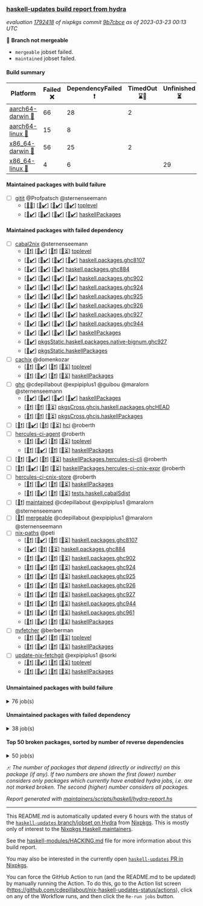 ### [haskell-updates build report from hydra](https://hydra.nixos.org/jobset/nixpkgs/haskell-updates)
*evaluation [1792418](https://hydra.nixos.org/eval/1792418) of nixpkgs commit [9b7cbce](https://github.com/NixOS/nixpkgs/commits/9b7cbce8b25abb3de1c47fa5a655fbe559e86410) as of 2023-03-23 00:13 UTC*

:red_circle: **Branch not mergeable**
  * `mergeable` jobset failed.
  * `maintained` jobset failed.

#### Build summary

 | Platform | Failed :x: | DependencyFailed :heavy_exclamation_mark: | TimedOut :hourglass::no_entry_sign: | Unfinished :hourglass_flowing_sand: | Success :heavy_check_mark: | 
 | --- | --- | --- | --- | --- | --- | 
 | [aarch64-darwin :green_apple:](https://hydra.nixos.org/eval/1792418?filter=.aarch64-darwin) | 66 | 28 | 2 |  | 6345 | 
 | [aarch64-linux :iphone:](https://hydra.nixos.org/eval/1792418?filter=.aarch64-linux) | 15 | 8 |  |  | 6488 | 
 | [x86_64-darwin :apple:](https://hydra.nixos.org/eval/1792418?filter=.x86_64-darwin) | 56 | 25 | 2 |  | 6374 | 
 | [x86_64-linux :penguin:](https://hydra.nixos.org/eval/1792418?filter=.x86_64-linux) | 4 | 6 |  | 29 | 6516 | 
#### Maintained packages with build failure
- [ ] [gitit](https://hydra.nixos.org/eval/1792418?filter=gitit) @Profpatsch @sternenseemann
  - [[:green_apple::x:]](https://hydra.nixos.org/build/212824780) [[:iphone::heavy_check_mark:]](https://hydra.nixos.org/build/212837521) [[:apple::heavy_check_mark:]](https://hydra.nixos.org/build/212827322) [[:penguin::heavy_check_mark:]](https://hydra.nixos.org/build/212811791) [toplevel](https://hydra.nixos.org/eval/1792418?filter=gitit)
  - [[:green_apple::heavy_check_mark:]](https://hydra.nixos.org/build/212836199) [[:iphone::heavy_check_mark:]](https://hydra.nixos.org/build/212813012) [[:apple::heavy_check_mark:]](https://hydra.nixos.org/build/212833558) [[:penguin::heavy_check_mark:]](https://hydra.nixos.org/build/212816280) [haskellPackages](https://hydra.nixos.org/eval/1792418?filter=haskellPackages.gitit)
#### Maintained packages with failed dependency
- [ ] [cabal2nix](https://hydra.nixos.org/eval/1792418?filter=cabal2nix) @sternenseemann
  - [[:green_apple::heavy_exclamation_mark:]](https://hydra.nixos.org/build/213487874) [[:iphone::heavy_check_mark:]](https://hydra.nixos.org/build/213487884) [[:apple::heavy_exclamation_mark:]](https://hydra.nixos.org/build/213487731) [[:penguin::hourglass_flowing_sand:]](https://hydra.nixos.org/build/213487891) [toplevel](https://hydra.nixos.org/eval/1792418?filter=cabal2nix)
  - [[:green_apple::heavy_check_mark:]](https://hydra.nixos.org/build/212832870) [[:iphone::heavy_check_mark:]](https://hydra.nixos.org/build/212822873) [[:apple::heavy_check_mark:]](https://hydra.nixos.org/build/212814820) [[:penguin::heavy_check_mark:]](https://hydra.nixos.org/build/212811391) [haskell.packages.ghc8107](https://hydra.nixos.org/eval/1792418?filter=haskell.packages.ghc8107.cabal2nix)
  -  [[:iphone::heavy_check_mark:]](https://hydra.nixos.org/build/212831217) [[:apple::heavy_check_mark:]](https://hydra.nixos.org/build/212816134) [[:penguin::heavy_check_mark:]](https://hydra.nixos.org/build/212820927) [haskell.packages.ghc884](https://hydra.nixos.org/eval/1792418?filter=haskell.packages.ghc884.cabal2nix)
  - [[:green_apple::heavy_check_mark:]](https://hydra.nixos.org/build/212836191) [[:iphone::heavy_check_mark:]](https://hydra.nixos.org/build/212824000) [[:apple::heavy_check_mark:]](https://hydra.nixos.org/build/212819234) [[:penguin::heavy_check_mark:]](https://hydra.nixos.org/build/212835445) [haskell.packages.ghc902](https://hydra.nixos.org/eval/1792418?filter=haskell.packages.ghc902.cabal2nix)
  - [[:green_apple::heavy_check_mark:]](https://hydra.nixos.org/build/212816470) [[:iphone::heavy_check_mark:]](https://hydra.nixos.org/build/212822270) [[:apple::heavy_check_mark:]](https://hydra.nixos.org/build/212815377) [[:penguin::heavy_check_mark:]](https://hydra.nixos.org/build/212834209) [haskell.packages.ghc924](https://hydra.nixos.org/eval/1792418?filter=haskell.packages.ghc924.cabal2nix)
  - [[:green_apple::heavy_check_mark:]](https://hydra.nixos.org/build/212813820) [[:iphone::heavy_check_mark:]](https://hydra.nixos.org/build/212832975) [[:apple::heavy_check_mark:]](https://hydra.nixos.org/build/212813790) [[:penguin::heavy_check_mark:]](https://hydra.nixos.org/build/212836232) [haskell.packages.ghc925](https://hydra.nixos.org/eval/1792418?filter=haskell.packages.ghc925.cabal2nix)
  - [[:green_apple::heavy_check_mark:]](https://hydra.nixos.org/build/212830174) [[:iphone::heavy_check_mark:]](https://hydra.nixos.org/build/212823501) [[:apple::heavy_check_mark:]](https://hydra.nixos.org/build/212835289) [[:penguin::heavy_check_mark:]](https://hydra.nixos.org/build/212822194) [haskell.packages.ghc926](https://hydra.nixos.org/eval/1792418?filter=haskell.packages.ghc926.cabal2nix)
  - [[:green_apple::heavy_check_mark:]](https://hydra.nixos.org/build/212811451) [[:iphone::heavy_check_mark:]](https://hydra.nixos.org/build/212832691) [[:apple::heavy_check_mark:]](https://hydra.nixos.org/build/212828198) [[:penguin::heavy_check_mark:]](https://hydra.nixos.org/build/212820196) [haskell.packages.ghc927](https://hydra.nixos.org/eval/1792418?filter=haskell.packages.ghc927.cabal2nix)
  - [[:green_apple::heavy_check_mark:]](https://hydra.nixos.org/build/213428009) [[:iphone::heavy_check_mark:]](https://hydra.nixos.org/build/213428086) [[:apple::heavy_check_mark:]](https://hydra.nixos.org/build/213428020) [[:penguin::heavy_check_mark:]](https://hydra.nixos.org/build/213428074) [haskell.packages.ghc944](https://hydra.nixos.org/eval/1792418?filter=haskell.packages.ghc944.cabal2nix)
  - [[:green_apple::heavy_check_mark:]](https://hydra.nixos.org/build/212815168) [[:iphone::heavy_check_mark:]](https://hydra.nixos.org/build/212811758) [[:apple::heavy_check_mark:]](https://hydra.nixos.org/build/212823654) [[:penguin::heavy_check_mark:]](https://hydra.nixos.org/build/212831278) [haskellPackages](https://hydra.nixos.org/eval/1792418?filter=haskellPackages.cabal2nix)
  -    [[:penguin::heavy_check_mark:]](https://hydra.nixos.org/build/212832034) [pkgsStatic.haskell.packages.native-bignum.ghc927](https://hydra.nixos.org/eval/1792418?filter=pkgsStatic.haskell.packages.native-bignum.ghc927.cabal2nix)
  -    [[:penguin::heavy_check_mark:]](https://hydra.nixos.org/build/212821220) [pkgsStatic.haskellPackages](https://hydra.nixos.org/eval/1792418?filter=pkgsStatic.haskellPackages.cabal2nix)
- [ ] [cachix](https://hydra.nixos.org/eval/1792418?filter=cachix) @domenkozar
  - [[:green_apple::heavy_exclamation_mark:]](https://hydra.nixos.org/build/213487847) [[:iphone::heavy_check_mark:]](https://hydra.nixos.org/build/213487791) [[:apple::heavy_exclamation_mark:]](https://hydra.nixos.org/build/213487870) [[:penguin::hourglass_flowing_sand:]](https://hydra.nixos.org/build/213487806) [toplevel](https://hydra.nixos.org/eval/1792418?filter=cachix)
  - [[:green_apple::heavy_exclamation_mark:]](https://hydra.nixos.org/build/213487793) [[:iphone::heavy_check_mark:]](https://hydra.nixos.org/build/213487736) [[:apple::heavy_exclamation_mark:]](https://hydra.nixos.org/build/213487735) [[:penguin::hourglass_flowing_sand:]](https://hydra.nixos.org/build/213487766) [haskellPackages](https://hydra.nixos.org/eval/1792418?filter=haskellPackages.cachix)
- [ ] [ghc](https://hydra.nixos.org/eval/1792418?filter=ghc) @cdepillabout @expipiplus1 @guibou @maralorn @sternenseemann
  - [[:green_apple::heavy_check_mark:]](https://hydra.nixos.org/build/212834620) [[:iphone::heavy_check_mark:]](https://hydra.nixos.org/build/212830691) [[:apple::heavy_check_mark:]](https://hydra.nixos.org/build/212832547) [[:penguin::heavy_check_mark:]](https://hydra.nixos.org/build/212825326) [haskellPackages](https://hydra.nixos.org/eval/1792418?filter=haskellPackages.ghc)
  - [[:green_apple::heavy_exclamation_mark:]](https://hydra.nixos.org/build/213487768)  [[:apple::heavy_exclamation_mark:]](https://hydra.nixos.org/build/213487780) [[:penguin::hourglass_flowing_sand:]](https://hydra.nixos.org/build/213487770) [pkgsCross.ghcjs.haskell.packages.ghcHEAD](https://hydra.nixos.org/eval/1792418?filter=pkgsCross.ghcjs.haskell.packages.ghcHEAD.ghc)
  - [[:green_apple::heavy_exclamation_mark:]](https://hydra.nixos.org/build/213487750)  [[:apple::heavy_exclamation_mark:]](https://hydra.nixos.org/build/213487795) [[:penguin::hourglass_flowing_sand:]](https://hydra.nixos.org/build/213487815) [pkgsCross.ghcjs.haskellPackages](https://hydra.nixos.org/eval/1792418?filter=pkgsCross.ghcjs.haskellPackages.ghc)
- [ ] [[:green_apple::heavy_exclamation_mark:]](https://hydra.nixos.org/build/213487762) [[:iphone::heavy_check_mark:]](https://hydra.nixos.org/build/213487774) [[:apple::heavy_exclamation_mark:]](https://hydra.nixos.org/build/213487849) [[:penguin::hourglass_flowing_sand:]](https://hydra.nixos.org/build/213487846) [hci](https://hydra.nixos.org/eval/1792418?filter=hci) @roberth
- [ ] [hercules-ci-agent](https://hydra.nixos.org/eval/1792418?filter=hercules-ci-agent) @roberth
  - [[:green_apple::heavy_exclamation_mark:]](https://hydra.nixos.org/build/213487804) [[:iphone::heavy_check_mark:]](https://hydra.nixos.org/build/213487798) [[:apple::heavy_exclamation_mark:]](https://hydra.nixos.org/build/213487805) [[:penguin::hourglass_flowing_sand:]](https://hydra.nixos.org/build/213487882) [toplevel](https://hydra.nixos.org/eval/1792418?filter=hercules-ci-agent)
  - [[:green_apple::heavy_exclamation_mark:]](https://hydra.nixos.org/build/213487856) [[:iphone::heavy_check_mark:]](https://hydra.nixos.org/build/213487784) [[:apple::heavy_exclamation_mark:]](https://hydra.nixos.org/build/213487742) [[:penguin::hourglass_flowing_sand:]](https://hydra.nixos.org/build/213487771) [haskellPackages](https://hydra.nixos.org/eval/1792418?filter=haskellPackages.hercules-ci-agent)
- [ ] [[:green_apple::heavy_exclamation_mark:]](https://hydra.nixos.org/build/213487799) [[:iphone::heavy_check_mark:]](https://hydra.nixos.org/build/213487802) [[:apple::heavy_exclamation_mark:]](https://hydra.nixos.org/build/213487786) [[:penguin::hourglass_flowing_sand:]](https://hydra.nixos.org/build/213487747) [haskellPackages.hercules-ci-cli](https://hydra.nixos.org/eval/1792418?filter=haskellPackages.hercules-ci-cli) @roberth
- [ ] [[:green_apple::heavy_exclamation_mark:]](https://hydra.nixos.org/build/213487756) [[:iphone::heavy_check_mark:]](https://hydra.nixos.org/build/213487823) [[:apple::heavy_exclamation_mark:]](https://hydra.nixos.org/build/213487862) [[:penguin::hourglass_flowing_sand:]](https://hydra.nixos.org/build/213487803) [haskellPackages.hercules-ci-cnix-expr](https://hydra.nixos.org/eval/1792418?filter=haskellPackages.hercules-ci-cnix-expr) @roberth
- [ ] [hercules-ci-cnix-store](https://hydra.nixos.org/eval/1792418?filter=hercules-ci-cnix-store) @roberth
  - [[:green_apple::heavy_exclamation_mark:]](https://hydra.nixos.org/build/213487741) [[:iphone::heavy_check_mark:]](https://hydra.nixos.org/build/213487816) [[:apple::heavy_exclamation_mark:]](https://hydra.nixos.org/build/213487844) [[:penguin::hourglass_flowing_sand:]](https://hydra.nixos.org/build/213487764) [haskellPackages](https://hydra.nixos.org/eval/1792418?filter=haskellPackages.hercules-ci-cnix-store)
  - [[:green_apple::heavy_exclamation_mark:]](https://hydra.nixos.org/build/213487858) [[:iphone::heavy_check_mark:]](https://hydra.nixos.org/build/213487810) [[:apple::heavy_exclamation_mark:]](https://hydra.nixos.org/build/213487831) [[:penguin::hourglass_flowing_sand:]](https://hydra.nixos.org/build/213487783) [tests.haskell.cabalSdist](https://hydra.nixos.org/eval/1792418?filter=tests.haskell.cabalSdist.hercules-ci-cnix-store)
- [ ] [[:penguin::heavy_exclamation_mark:]](https://hydra.nixos.org/build/213487836) [maintained](https://hydra.nixos.org/eval/1792418?filter=maintained) @cdepillabout @expipiplus1 @maralorn @sternenseemann
- [ ] [[:penguin::heavy_exclamation_mark:]](https://hydra.nixos.org/build/213487820) [mergeable](https://hydra.nixos.org/eval/1792418?filter=mergeable) @cdepillabout @expipiplus1 @maralorn @sternenseemann
- [ ] [nix-paths](https://hydra.nixos.org/eval/1792418?filter=nix-paths) @peti
  - [[:green_apple::heavy_exclamation_mark:]](https://hydra.nixos.org/build/213487759) [[:iphone::heavy_check_mark:]](https://hydra.nixos.org/build/213487818) [[:apple::heavy_exclamation_mark:]](https://hydra.nixos.org/build/213487883) [[:penguin::hourglass_flowing_sand:]](https://hydra.nixos.org/build/213487845) [haskell.packages.ghc8107](https://hydra.nixos.org/eval/1792418?filter=haskell.packages.ghc8107.nix-paths)
  -  [[:iphone::heavy_check_mark:]](https://hydra.nixos.org/build/213487839) [[:apple::heavy_exclamation_mark:]](https://hydra.nixos.org/build/213487767) [[:penguin::hourglass_flowing_sand:]](https://hydra.nixos.org/build/213487877) [haskell.packages.ghc884](https://hydra.nixos.org/eval/1792418?filter=haskell.packages.ghc884.nix-paths)
  - [[:green_apple::heavy_exclamation_mark:]](https://hydra.nixos.org/build/213487740) [[:iphone::heavy_check_mark:]](https://hydra.nixos.org/build/213487745) [[:apple::heavy_exclamation_mark:]](https://hydra.nixos.org/build/213487863) [[:penguin::hourglass_flowing_sand:]](https://hydra.nixos.org/build/213487885) [haskell.packages.ghc902](https://hydra.nixos.org/eval/1792418?filter=haskell.packages.ghc902.nix-paths)
  - [[:green_apple::heavy_exclamation_mark:]](https://hydra.nixos.org/build/213487765) [[:iphone::heavy_check_mark:]](https://hydra.nixos.org/build/213487781) [[:apple::heavy_exclamation_mark:]](https://hydra.nixos.org/build/213487859) [[:penguin::hourglass_flowing_sand:]](https://hydra.nixos.org/build/213487853) [haskell.packages.ghc924](https://hydra.nixos.org/eval/1792418?filter=haskell.packages.ghc924.nix-paths)
  - [[:green_apple::heavy_exclamation_mark:]](https://hydra.nixos.org/build/213487826) [[:iphone::heavy_check_mark:]](https://hydra.nixos.org/build/213487790) [[:apple::heavy_exclamation_mark:]](https://hydra.nixos.org/build/213487855) [[:penguin::hourglass_flowing_sand:]](https://hydra.nixos.org/build/213487851) [haskell.packages.ghc925](https://hydra.nixos.org/eval/1792418?filter=haskell.packages.ghc925.nix-paths)
  - [[:green_apple::heavy_exclamation_mark:]](https://hydra.nixos.org/build/213487878) [[:iphone::heavy_check_mark:]](https://hydra.nixos.org/build/213487743) [[:apple::heavy_exclamation_mark:]](https://hydra.nixos.org/build/213487730) [[:penguin::hourglass_flowing_sand:]](https://hydra.nixos.org/build/213487857) [haskell.packages.ghc926](https://hydra.nixos.org/eval/1792418?filter=haskell.packages.ghc926.nix-paths)
  - [[:green_apple::heavy_exclamation_mark:]](https://hydra.nixos.org/build/213487814) [[:iphone::heavy_check_mark:]](https://hydra.nixos.org/build/213487887) [[:apple::heavy_exclamation_mark:]](https://hydra.nixos.org/build/213487892) [[:penguin::hourglass_flowing_sand:]](https://hydra.nixos.org/build/213487825) [haskell.packages.ghc927](https://hydra.nixos.org/eval/1792418?filter=haskell.packages.ghc927.nix-paths)
  - [[:green_apple::heavy_exclamation_mark:]](https://hydra.nixos.org/build/213487834) [[:iphone::heavy_check_mark:]](https://hydra.nixos.org/build/213487889) [[:apple::heavy_exclamation_mark:]](https://hydra.nixos.org/build/213487830) [[:penguin::hourglass_flowing_sand:]](https://hydra.nixos.org/build/213487772) [haskell.packages.ghc944](https://hydra.nixos.org/eval/1792418?filter=haskell.packages.ghc944.nix-paths)
  - [[:green_apple::heavy_exclamation_mark:]](https://hydra.nixos.org/build/213487852) [[:iphone::heavy_check_mark:]](https://hydra.nixos.org/build/213487782) [[:apple::heavy_exclamation_mark:]](https://hydra.nixos.org/build/213487752) [[:penguin::hourglass_flowing_sand:]](https://hydra.nixos.org/build/213487777) [haskell.packages.ghc961](https://hydra.nixos.org/eval/1792418?filter=haskell.packages.ghc961.nix-paths)
  - [[:green_apple::heavy_exclamation_mark:]](https://hydra.nixos.org/build/213487866) [[:iphone::heavy_check_mark:]](https://hydra.nixos.org/build/213487871) [[:apple::heavy_exclamation_mark:]](https://hydra.nixos.org/build/213487776) [[:penguin::hourglass_flowing_sand:]](https://hydra.nixos.org/build/213487868) [haskellPackages](https://hydra.nixos.org/eval/1792418?filter=haskellPackages.nix-paths)
- [ ] [nvfetcher](https://hydra.nixos.org/eval/1792418?filter=nvfetcher) @berberman
  - [[:green_apple::heavy_exclamation_mark:]](https://hydra.nixos.org/build/213487811) [[:iphone::heavy_check_mark:]](https://hydra.nixos.org/build/213487854) [[:apple::heavy_exclamation_mark:]](https://hydra.nixos.org/build/213487760) [[:penguin::hourglass_flowing_sand:]](https://hydra.nixos.org/build/213487734) [toplevel](https://hydra.nixos.org/eval/1792418?filter=nvfetcher)
  - [[:green_apple::heavy_exclamation_mark:]](https://hydra.nixos.org/build/213487785) [[:iphone::heavy_check_mark:]](https://hydra.nixos.org/build/213487819) [[:apple::heavy_exclamation_mark:]](https://hydra.nixos.org/build/213487876) [[:penguin::hourglass_flowing_sand:]](https://hydra.nixos.org/build/213487827) [haskellPackages](https://hydra.nixos.org/eval/1792418?filter=haskellPackages.nvfetcher)
- [ ] [update-nix-fetchgit](https://hydra.nixos.org/eval/1792418?filter=update-nix-fetchgit) @expipiplus1 @sorki
  - [[:green_apple::heavy_exclamation_mark:]](https://hydra.nixos.org/build/213487737) [[:iphone::heavy_check_mark:]](https://hydra.nixos.org/build/213487843) [[:apple::heavy_exclamation_mark:]](https://hydra.nixos.org/build/213487789) [[:penguin::hourglass_flowing_sand:]](https://hydra.nixos.org/build/213487832) [toplevel](https://hydra.nixos.org/eval/1792418?filter=update-nix-fetchgit)
  - [[:green_apple::heavy_exclamation_mark:]](https://hydra.nixos.org/build/213487828) [[:iphone::heavy_check_mark:]](https://hydra.nixos.org/build/213487890) [[:apple::heavy_exclamation_mark:]](https://hydra.nixos.org/build/213487732) [[:penguin::hourglass_flowing_sand:]](https://hydra.nixos.org/build/213487769) [haskellPackages](https://hydra.nixos.org/eval/1792418?filter=haskellPackages.update-nix-fetchgit)
#### Unmaintained packages with build failure
<details><summary>76 job(s) </summary>

- [ ] [[:green_apple::heavy_check_mark:]](https://hydra.nixos.org/build/212825832) [[:iphone::heavy_check_mark:]](https://hydra.nixos.org/build/212825347) [[:apple::x:]](https://hydra.nixos.org/build/212835167) [[:penguin::heavy_check_mark:]](https://hydra.nixos.org/build/212819244) [haskellPackages.quic](https://hydra.nixos.org/eval/1792418?filter=haskellPackages.quic)  :arrow_heading_up: 2 | 2
- [ ] [[:green_apple::x:]](https://hydra.nixos.org/build/212836264) [[:iphone::heavy_check_mark:]](https://hydra.nixos.org/build/212815533) [[:apple::heavy_check_mark:]](https://hydra.nixos.org/build/212836624) [[:penguin::heavy_check_mark:]](https://hydra.nixos.org/build/212821702) [haskellPackages.junit-xml](https://hydra.nixos.org/eval/1792418?filter=haskellPackages.junit-xml)  :arrow_heading_up: 1 | 9
- [ ] [[:green_apple::x:]](https://hydra.nixos.org/build/212835960) [[:iphone::x:]](https://hydra.nixos.org/build/212819424) [[:apple::heavy_check_mark:]](https://hydra.nixos.org/build/212820265) [[:penguin::heavy_check_mark:]](https://hydra.nixos.org/build/212824119) [haskellPackages.hw-simd](https://hydra.nixos.org/eval/1792418?filter=haskellPackages.hw-simd)  :arrow_heading_up: 1 | 8
- [ ] [[:green_apple::x:]](https://hydra.nixos.org/build/213469682) [[:iphone::heavy_check_mark:]](https://hydra.nixos.org/build/213469688) [[:apple::x:]](https://hydra.nixos.org/build/213469668) [[:penguin::heavy_check_mark:]](https://hydra.nixos.org/build/213469676) [haskellPackages.inline-r](https://hydra.nixos.org/eval/1792418?filter=haskellPackages.inline-r)  :arrow_heading_up: 1 | 4
- [ ] [[:green_apple::x:]](https://hydra.nixos.org/build/212820732) [[:iphone::heavy_check_mark:]](https://hydra.nixos.org/build/212824910) [[:apple::heavy_check_mark:]](https://hydra.nixos.org/build/212822729) [[:penguin::heavy_check_mark:]](https://hydra.nixos.org/build/212830270) [haskellPackages.hpath-directory](https://hydra.nixos.org/eval/1792418?filter=haskellPackages.hpath-directory)  :arrow_heading_up: 1 | 3
- [ ] [[:green_apple::heavy_check_mark:]](https://hydra.nixos.org/build/212826983) [[:iphone::x:]](https://hydra.nixos.org/build/212829231) [[:apple::heavy_check_mark:]](https://hydra.nixos.org/build/212835234) [[:penguin::heavy_check_mark:]](https://hydra.nixos.org/build/212828163) [haskellPackages.long-double](https://hydra.nixos.org/eval/1792418?filter=haskellPackages.long-double)  :arrow_heading_up: 1 | 2
- [ ] [[:green_apple::x:]](https://hydra.nixos.org/build/212830537) [[:iphone::heavy_check_mark:]](https://hydra.nixos.org/build/212836541) [[:apple::x:]](https://hydra.nixos.org/build/212835610) [[:penguin::heavy_check_mark:]](https://hydra.nixos.org/build/212823972) [haskellPackages.posix-socket](https://hydra.nixos.org/eval/1792418?filter=haskellPackages.posix-socket)  :arrow_heading_up: 1 | 2
- [ ] [[:green_apple::x:]](https://hydra.nixos.org/build/213104083) [[:iphone::heavy_check_mark:]](https://hydra.nixos.org/build/213104090) [[:apple::x:]](https://hydra.nixos.org/build/213103833) [[:penguin::heavy_check_mark:]](https://hydra.nixos.org/build/213104123) [haskellPackages.gi-gdkx11](https://hydra.nixos.org/eval/1792418?filter=haskellPackages.gi-gdkx11)  :arrow_heading_up: 1 | 1
- [ ] [[:green_apple::heavy_check_mark:]](https://hydra.nixos.org/build/212827603) [[:iphone::x:]](https://hydra.nixos.org/build/212826293) [[:apple::heavy_check_mark:]](https://hydra.nixos.org/build/212812844) [[:penguin::heavy_check_mark:]](https://hydra.nixos.org/build/212814221) [haskellPackages.nlopt-haskell](https://hydra.nixos.org/eval/1792418?filter=haskellPackages.nlopt-haskell)  :arrow_heading_up: 1 | 1
- [ ] [[:green_apple::x:]](https://hydra.nixos.org/build/212827697) [[:iphone::heavy_check_mark:]](https://hydra.nixos.org/build/212837338) [[:apple::x:]](https://hydra.nixos.org/build/212818004) [[:penguin::heavy_check_mark:]](https://hydra.nixos.org/build/212812987) [haskellPackages.openal-ffi](https://hydra.nixos.org/eval/1792418?filter=haskellPackages.openal-ffi)  :arrow_heading_up: 1 | 1
- [ ] [[:apple::x:]](https://hydra.nixos.org/build/212811187) [[:penguin::heavy_check_mark:]](https://hydra.nixos.org/build/212828003) [haskellPackages.swisstable](https://hydra.nixos.org/eval/1792418?filter=haskellPackages.swisstable)  :arrow_heading_up: 1 | 1
- [ ] [[:green_apple::heavy_check_mark:]](https://hydra.nixos.org/build/212820538) [[:iphone::x:]](https://hydra.nixos.org/build/212820394) [[:apple::heavy_check_mark:]](https://hydra.nixos.org/build/212815461) [[:penguin::heavy_check_mark:]](https://hydra.nixos.org/build/212833814) [haskellPackages.freetype2](https://hydra.nixos.org/eval/1792418?filter=haskellPackages.freetype2)  :arrow_heading_up: 0 | 10
- [ ] [[:green_apple::x:]](https://hydra.nixos.org/build/212812714) [[:iphone::heavy_check_mark:]](https://hydra.nixos.org/build/212832386) [[:apple::x:]](https://hydra.nixos.org/build/212824573) [[:penguin::heavy_check_mark:]](https://hydra.nixos.org/build/212827113) [haskellPackages.pipes-zlib](https://hydra.nixos.org/eval/1792418?filter=haskellPackages.pipes-zlib)  :arrow_heading_up: 0 | 5
- [ ] [[:green_apple::x:]](https://hydra.nixos.org/build/212832824) [[:iphone::heavy_check_mark:]](https://hydra.nixos.org/build/212828860) [[:apple::heavy_check_mark:]](https://hydra.nixos.org/build/212811303) [[:penguin::heavy_check_mark:]](https://hydra.nixos.org/build/212813153) [haskellPackages.folds](https://hydra.nixos.org/eval/1792418?filter=haskellPackages.folds)  :arrow_heading_up: 0 | 3
- [ ] [[:green_apple::x:]](https://hydra.nixos.org/build/212829325) [[:iphone::heavy_check_mark:]](https://hydra.nixos.org/build/212817299) [[:apple::heavy_check_mark:]](https://hydra.nixos.org/build/212815703) [[:penguin::heavy_check_mark:]](https://hydra.nixos.org/build/212825787) [haskellPackages.gauge](https://hydra.nixos.org/eval/1792418?filter=haskellPackages.gauge)  :arrow_heading_up: 0 | 3
- [ ] [[:green_apple::x:]](https://hydra.nixos.org/build/212814335) [[:iphone::x:]](https://hydra.nixos.org/build/212828686) [[:apple::heavy_check_mark:]](https://hydra.nixos.org/build/212815496) [[:penguin::heavy_check_mark:]](https://hydra.nixos.org/build/212820167) [haskellPackages.picosat](https://hydra.nixos.org/eval/1792418?filter=haskellPackages.picosat)  :arrow_heading_up: 0 | 3
- [ ] [[:green_apple::x:]](https://hydra.nixos.org/build/212828398) [[:iphone::heavy_check_mark:]](https://hydra.nixos.org/build/212829475) [[:apple::heavy_check_mark:]](https://hydra.nixos.org/build/212820967) [[:penguin::heavy_check_mark:]](https://hydra.nixos.org/build/212815368) [haskellPackages.LibZip](https://hydra.nixos.org/eval/1792418?filter=haskellPackages.LibZip)  :arrow_heading_up: 0 | 2
- [ ] [[:green_apple::x:]](https://hydra.nixos.org/build/212811142) [[:iphone::x:]](https://hydra.nixos.org/build/212828777) [[:apple::x:]](https://hydra.nixos.org/build/212817810) [[:penguin::hourglass_flowing_sand:]](https://hydra.nixos.org/build/212827416) [haskellPackages.json-rpc](https://hydra.nixos.org/eval/1792418?filter=haskellPackages.json-rpc)  :arrow_heading_up: 0 | 2
- [ ] [[:green_apple::x:]](https://hydra.nixos.org/build/212832143) [[:iphone::heavy_check_mark:]](https://hydra.nixos.org/build/212837001) [[:apple::heavy_check_mark:]](https://hydra.nixos.org/build/212822805) [[:penguin::heavy_check_mark:]](https://hydra.nixos.org/build/212813771) [haskellPackages.rocksdb-haskell](https://hydra.nixos.org/eval/1792418?filter=haskellPackages.rocksdb-haskell)  :arrow_heading_up: 0 | 2
- [ ] [[:green_apple::x:]](https://hydra.nixos.org/build/212821003) [[:iphone::x:]](https://hydra.nixos.org/build/212833806) [[:apple::x:]](https://hydra.nixos.org/build/212827778) [[:penguin::x:]](https://hydra.nixos.org/build/212821989) [haskellPackages.yaml-unscrambler](https://hydra.nixos.org/eval/1792418?filter=haskellPackages.yaml-unscrambler)  :arrow_heading_up: 0 | 2
- [ ] [[:green_apple::x:]](https://hydra.nixos.org/build/212820033) [[:iphone::heavy_check_mark:]](https://hydra.nixos.org/build/212834264) [[:apple::x:]](https://hydra.nixos.org/build/212830634) [[:penguin::heavy_check_mark:]](https://hydra.nixos.org/build/212832646) [haskellPackages.h-raylib](https://hydra.nixos.org/eval/1792418?filter=haskellPackages.h-raylib)  :arrow_heading_up: 0 | 1
- [ ] [[:green_apple::x:]](https://hydra.nixos.org/build/212828211) [[:iphone::heavy_check_mark:]](https://hydra.nixos.org/build/212823707) [[:apple::x:]](https://hydra.nixos.org/build/212822857) [[:penguin::heavy_check_mark:]](https://hydra.nixos.org/build/212826651) [haskellPackages.hamid](https://hydra.nixos.org/eval/1792418?filter=haskellPackages.hamid)  :arrow_heading_up: 0 | 1
- [ ] [[:green_apple::heavy_check_mark:]](https://hydra.nixos.org/build/212833897) [[:iphone::heavy_check_mark:]](https://hydra.nixos.org/build/212836130) [[:apple::x:]](https://hydra.nixos.org/build/212829865) [[:penguin::heavy_check_mark:]](https://hydra.nixos.org/build/212836214) [haskellPackages.hmatrix-morpheus](https://hydra.nixos.org/eval/1792418?filter=haskellPackages.hmatrix-morpheus)  :arrow_heading_up: 0 | 1
- [ ] [[:green_apple::x:]](https://hydra.nixos.org/build/212837244) [[:iphone::heavy_check_mark:]](https://hydra.nixos.org/build/212829453) [[:apple::x:]](https://hydra.nixos.org/build/212815680) [[:penguin::heavy_check_mark:]](https://hydra.nixos.org/build/212824657) [haskellPackages.huckleberry](https://hydra.nixos.org/eval/1792418?filter=haskellPackages.huckleberry)  :arrow_heading_up: 0 | 1
- [ ] [[:green_apple::x:]](https://hydra.nixos.org/build/212836067) [[:iphone::heavy_check_mark:]](https://hydra.nixos.org/build/212819219) [[:apple::x:]](https://hydra.nixos.org/build/212811430) [[:penguin::heavy_check_mark:]](https://hydra.nixos.org/build/212812571) [haskellPackages.select](https://hydra.nixos.org/eval/1792418?filter=haskellPackages.select)  :arrow_heading_up: 0 | 1
- [ ] [[:green_apple::x:]](https://hydra.nixos.org/build/212832349) [[:iphone::heavy_check_mark:]](https://hydra.nixos.org/build/212827134) [[:apple::x:]](https://hydra.nixos.org/build/212825873) [[:penguin::heavy_check_mark:]](https://hydra.nixos.org/build/212823307) [haskellPackages.sysinfo](https://hydra.nixos.org/eval/1792418?filter=haskellPackages.sysinfo)  :arrow_heading_up: 0 | 1
- [ ] [[:green_apple::heavy_check_mark:]](https://hydra.nixos.org/build/212823496) [[:iphone::heavy_check_mark:]](https://hydra.nixos.org/build/212818936) [[:apple::x:]](https://hydra.nixos.org/build/212829242) [[:penguin::heavy_check_mark:]](https://hydra.nixos.org/build/212837428) [haskellPackages.FractalArt](https://hydra.nixos.org/eval/1792418?filter=haskellPackages.FractalArt) 
- [ ] [[:green_apple::heavy_check_mark:]](https://hydra.nixos.org/build/212824500) [[:iphone::x:]](https://hydra.nixos.org/build/212832489) [[:apple::heavy_check_mark:]](https://hydra.nixos.org/build/212826321) [[:penguin::heavy_check_mark:]](https://hydra.nixos.org/build/212829080) [haskellPackages.HsASA](https://hydra.nixos.org/eval/1792418?filter=haskellPackages.HsASA) 
- [ ] [[:green_apple::x:]](https://hydra.nixos.org/build/212824634) [[:iphone::heavy_check_mark:]](https://hydra.nixos.org/build/212821147) [[:apple::x:]](https://hydra.nixos.org/build/212829701) [[:penguin::heavy_check_mark:]](https://hydra.nixos.org/build/212834488) [haskellPackages.al](https://hydra.nixos.org/eval/1792418?filter=haskellPackages.al) 
- [ ] [[:green_apple::heavy_check_mark:]](https://hydra.nixos.org/build/212833016) [[:iphone::heavy_check_mark:]](https://hydra.nixos.org/build/212834331) [[:apple::x:]](https://hydra.nixos.org/build/212811587) [[:penguin::heavy_check_mark:]](https://hydra.nixos.org/build/212811774) [haskellPackages.env-extra](https://hydra.nixos.org/eval/1792418?filter=haskellPackages.env-extra) 
- [ ] [[:green_apple::x:]](https://hydra.nixos.org/build/212831583) [[:iphone::heavy_check_mark:]](https://hydra.nixos.org/build/212820871) [[:apple::x:]](https://hydra.nixos.org/build/212812959) [[:penguin::heavy_check_mark:]](https://hydra.nixos.org/build/212814376) [haskellPackages.epub-tools](https://hydra.nixos.org/eval/1792418?filter=haskellPackages.epub-tools) 
- [ ] [[:green_apple::x:]](https://hydra.nixos.org/build/212824787) [[:iphone::heavy_check_mark:]](https://hydra.nixos.org/build/212814615) [[:apple::heavy_check_mark:]](https://hydra.nixos.org/build/212825860) [[:penguin::heavy_check_mark:]](https://hydra.nixos.org/build/212828368) [haskellPackages.executable-hash](https://hydra.nixos.org/eval/1792418?filter=haskellPackages.executable-hash) 
- [ ] [[:green_apple::x:]](https://hydra.nixos.org/build/212831684) [[:iphone::heavy_check_mark:]](https://hydra.nixos.org/build/212829182) [[:apple::x:]](https://hydra.nixos.org/build/212811217) [[:penguin::heavy_check_mark:]](https://hydra.nixos.org/build/212827650) [haskellPackages.float128](https://hydra.nixos.org/eval/1792418?filter=haskellPackages.float128) 
- [ ] [[:green_apple::x:]](https://hydra.nixos.org/build/212825834) [[:iphone::heavy_check_mark:]](https://hydra.nixos.org/build/212832897) [[:apple::x:]](https://hydra.nixos.org/build/212836298) [[:penguin::heavy_check_mark:]](https://hydra.nixos.org/build/212819688) [haskellPackages.fudgets](https://hydra.nixos.org/eval/1792418?filter=haskellPackages.fudgets) 
- [ ] [[:green_apple::x:]](https://hydra.nixos.org/build/212812696) [[:iphone::heavy_check_mark:]](https://hydra.nixos.org/build/212820207) [[:apple::x:]](https://hydra.nixos.org/build/212828929) [[:penguin::heavy_check_mark:]](https://hydra.nixos.org/build/212823076) [haskellPackages.gerrit](https://hydra.nixos.org/eval/1792418?filter=haskellPackages.gerrit) 
- [ ] [[:green_apple::x:]](https://hydra.nixos.org/build/213103948) [[:apple::x:]](https://hydra.nixos.org/build/213103922) [haskellPackages.gi-gtkosxapplication](https://hydra.nixos.org/eval/1792418?filter=haskellPackages.gi-gtkosxapplication) 
- [ ] [[:green_apple::x:]](https://hydra.nixos.org/build/212822005) [[:apple::x:]](https://hydra.nixos.org/build/212831588) [haskellPackages.gtk-mac-integration](https://hydra.nixos.org/eval/1792418?filter=haskellPackages.gtk-mac-integration) 
- [ ] [[:green_apple::x:]](https://hydra.nixos.org/build/212813593) [[:iphone::heavy_check_mark:]](https://hydra.nixos.org/build/212832549) [[:apple::x:]](https://hydra.nixos.org/build/212830280) [[:penguin::heavy_check_mark:]](https://hydra.nixos.org/build/212821320) [haskellPackages.gtk-traymanager](https://hydra.nixos.org/eval/1792418?filter=haskellPackages.gtk-traymanager) 
- [ ] [[:green_apple::x:]](https://hydra.nixos.org/build/212831093) [[:apple::x:]](https://hydra.nixos.org/build/212830491) [haskellPackages.gtk3-mac-integration](https://hydra.nixos.org/eval/1792418?filter=haskellPackages.gtk3-mac-integration) 
- [ ] [[:green_apple::x:]](https://hydra.nixos.org/build/212837351) [[:iphone::x:]](https://hydra.nixos.org/build/212816199) [[:apple::x:]](https://hydra.nixos.org/build/212812905) [[:penguin::x:]](https://hydra.nixos.org/build/212823532) [haskellPackages.halide-haskell](https://hydra.nixos.org/eval/1792418?filter=haskellPackages.halide-haskell) 
- [ ] [[:green_apple::x:]](https://hydra.nixos.org/build/212813172) [[:iphone::heavy_check_mark:]](https://hydra.nixos.org/build/212836835) [[:apple::x:]](https://hydra.nixos.org/build/212828791) [[:penguin::heavy_check_mark:]](https://hydra.nixos.org/build/212811455) [haskellPackages.highlight](https://hydra.nixos.org/eval/1792418?filter=haskellPackages.highlight) 
- [ ] [[:green_apple::x:]](https://hydra.nixos.org/build/212820870) [[:iphone::heavy_check_mark:]](https://hydra.nixos.org/build/212832815) [[:apple::x:]](https://hydra.nixos.org/build/212825100) [[:penguin::heavy_check_mark:]](https://hydra.nixos.org/build/212832998) [haskellPackages.hinotify-conduit](https://hydra.nixos.org/eval/1792418?filter=haskellPackages.hinotify-conduit) 
- [ ] [[:green_apple::x:]](https://hydra.nixos.org/build/212827590) [[:iphone::heavy_check_mark:]](https://hydra.nixos.org/build/212829801) [[:apple::x:]](https://hydra.nixos.org/build/212820950) [[:penguin::heavy_check_mark:]](https://hydra.nixos.org/build/212827663) [haskellPackages.hsshellscript](https://hydra.nixos.org/eval/1792418?filter=haskellPackages.hsshellscript) 
- [ ] [[:green_apple::x:]](https://hydra.nixos.org/build/212828744) [[:iphone::heavy_check_mark:]](https://hydra.nixos.org/build/212830888) [[:apple::x:]](https://hydra.nixos.org/build/212836247) [[:penguin::heavy_check_mark:]](https://hydra.nixos.org/build/212814311) [haskellPackages.hssourceinfo](https://hydra.nixos.org/eval/1792418?filter=haskellPackages.hssourceinfo) 
- [ ] [[:green_apple::x:]](https://hydra.nixos.org/build/212835921) [[:iphone::heavy_check_mark:]](https://hydra.nixos.org/build/212825506) [[:apple::x:]](https://hydra.nixos.org/build/212835515) [[:penguin::heavy_check_mark:]](https://hydra.nixos.org/build/212831008) [haskellPackages.hunspell-hs](https://hydra.nixos.org/eval/1792418?filter=haskellPackages.hunspell-hs) 
- [ ] [[:apple::x:]](https://hydra.nixos.org/build/212831484) [[:penguin::heavy_check_mark:]](https://hydra.nixos.org/build/212821842) [haskellPackages.inline-asm](https://hydra.nixos.org/eval/1792418?filter=haskellPackages.inline-asm) 
- [ ] [[:green_apple::x:]](https://hydra.nixos.org/build/212819228) [[:iphone::heavy_check_mark:]](https://hydra.nixos.org/build/212830695) [[:apple::x:]](https://hydra.nixos.org/build/212830371) [[:penguin::heavy_check_mark:]](https://hydra.nixos.org/build/212824600) [haskellPackages.interprocess](https://hydra.nixos.org/eval/1792418?filter=haskellPackages.interprocess) 
- [ ] [[:green_apple::x:]](https://hydra.nixos.org/build/212833756) [[:iphone::heavy_check_mark:]](https://hydra.nixos.org/build/212825403) [[:apple::x:]](https://hydra.nixos.org/build/212820546) [[:penguin::heavy_check_mark:]](https://hydra.nixos.org/build/212826020) [haskellPackages.intricacy](https://hydra.nixos.org/eval/1792418?filter=haskellPackages.intricacy) 
- [ ] [[:green_apple::x:]](https://hydra.nixos.org/build/212828660) [[:iphone::heavy_check_mark:]](https://hydra.nixos.org/build/212819941) [[:apple::x:]](https://hydra.nixos.org/build/212836045) [[:penguin::heavy_check_mark:]](https://hydra.nixos.org/build/212833331) [haskellPackages.ipcvar](https://hydra.nixos.org/eval/1792418?filter=haskellPackages.ipcvar) 
- [ ] [[:green_apple::x:]](https://hydra.nixos.org/build/212836193) [[:apple::x:]](https://hydra.nixos.org/build/212818288) [haskellPackages.kqueue](https://hydra.nixos.org/eval/1792418?filter=haskellPackages.kqueue) 
- [ ] [[:green_apple::x:]](https://hydra.nixos.org/build/212829391) [[:iphone::heavy_check_mark:]](https://hydra.nixos.org/build/212832128) [[:apple::heavy_check_mark:]](https://hydra.nixos.org/build/212822772) [[:penguin::heavy_check_mark:]](https://hydra.nixos.org/build/212828618) [haskellPackages.leveldb-haskell-fork](https://hydra.nixos.org/eval/1792418?filter=haskellPackages.leveldb-haskell-fork) 
- [ ] [[:green_apple::x:]](https://hydra.nixos.org/build/212833001) [[:iphone::heavy_check_mark:]](https://hydra.nixos.org/build/212822237) [[:apple::x:]](https://hydra.nixos.org/build/212816268) [[:penguin::heavy_check_mark:]](https://hydra.nixos.org/build/212816844) [haskellPackages.linux-framebuffer](https://hydra.nixos.org/eval/1792418?filter=haskellPackages.linux-framebuffer) 
- [ ] [[:green_apple::x:]](https://hydra.nixos.org/build/212831568) [[:iphone::heavy_check_mark:]](https://hydra.nixos.org/build/212833922) [[:apple::x:]](https://hydra.nixos.org/build/212823449) [[:penguin::heavy_check_mark:]](https://hydra.nixos.org/build/212822736) [haskellPackages.mediawiki2latex](https://hydra.nixos.org/eval/1792418?filter=haskellPackages.mediawiki2latex) 
- [ ] [[:green_apple::x:]](https://hydra.nixos.org/build/212826951) [[:iphone::heavy_check_mark:]](https://hydra.nixos.org/build/212822827) [[:apple::x:]](https://hydra.nixos.org/build/212822871) [[:penguin::heavy_check_mark:]](https://hydra.nixos.org/build/212835254) [haskellPackages.memfd](https://hydra.nixos.org/eval/1792418?filter=haskellPackages.memfd) 
- [ ] [[:green_apple::x:]](https://hydra.nixos.org/build/212811850) [[:iphone::heavy_check_mark:]](https://hydra.nixos.org/build/212820083) [[:apple::x:]](https://hydra.nixos.org/build/212816554) [[:penguin::heavy_check_mark:]](https://hydra.nixos.org/build/212811892) [haskellPackages.memzero](https://hydra.nixos.org/eval/1792418?filter=haskellPackages.memzero) 
- [ ] [[:green_apple::x:]](https://hydra.nixos.org/build/212817981) [[:iphone::x:]](https://hydra.nixos.org/build/212835132) [[:apple::x:]](https://hydra.nixos.org/build/212819546) [[:penguin::x:]](https://hydra.nixos.org/build/212811942) [haskellPackages.monocypher](https://hydra.nixos.org/eval/1792418?filter=haskellPackages.monocypher) 
- [ ] [[:green_apple::x:]](https://hydra.nixos.org/build/212821479) [[:iphone::x:]](https://hydra.nixos.org/build/212827995) [[:apple::x:]](https://hydra.nixos.org/build/212830624) [[:penguin::x:]](https://hydra.nixos.org/build/212818174) [haskellPackages.mosaico-lib](https://hydra.nixos.org/eval/1792418?filter=haskellPackages.mosaico-lib) 
- [ ] [[:green_apple::x:]](https://hydra.nixos.org/build/212826353) [[:iphone::heavy_check_mark:]](https://hydra.nixos.org/build/212817987) [[:apple::heavy_check_mark:]](https://hydra.nixos.org/build/212817466) [[:penguin::heavy_check_mark:]](https://hydra.nixos.org/build/212811449) [haskellPackages.perceptual-hash](https://hydra.nixos.org/eval/1792418?filter=haskellPackages.perceptual-hash) 
- [ ] [[:green_apple::x:]](https://hydra.nixos.org/build/212826178) [[:iphone::heavy_check_mark:]](https://hydra.nixos.org/build/212825209) [[:apple::x:]](https://hydra.nixos.org/build/212815120) [[:penguin::heavy_check_mark:]](https://hydra.nixos.org/build/212822875) [haskellPackages.persistent-pagination](https://hydra.nixos.org/eval/1792418?filter=haskellPackages.persistent-pagination) 
- [ ] [[:green_apple::x:]](https://hydra.nixos.org/build/212813369) [[:iphone::heavy_check_mark:]](https://hydra.nixos.org/build/212815183) [[:apple::x:]](https://hydra.nixos.org/build/212831650) [[:penguin::heavy_check_mark:]](https://hydra.nixos.org/build/212817503) [haskellPackages.phatsort](https://hydra.nixos.org/eval/1792418?filter=haskellPackages.phatsort) 
- [ ] [[:green_apple::x:]](https://hydra.nixos.org/build/212832722) [[:iphone::heavy_check_mark:]](https://hydra.nixos.org/build/212833817) [[:apple::x:]](https://hydra.nixos.org/build/212820723) [[:penguin::heavy_check_mark:]](https://hydra.nixos.org/build/212818533) [haskellPackages.ping-wrapper](https://hydra.nixos.org/eval/1792418?filter=haskellPackages.ping-wrapper) 
- [ ] [[:green_apple::x:]](https://hydra.nixos.org/build/212828303) [[:iphone::x:]](https://hydra.nixos.org/build/212822582) [[:apple::x:]](https://hydra.nixos.org/build/212812704) [[:penguin::hourglass_flowing_sand:]](https://hydra.nixos.org/build/212819440) [haskellPackages.poolboy](https://hydra.nixos.org/eval/1792418?filter=haskellPackages.poolboy) 
- [ ] [[:green_apple::x:]](https://hydra.nixos.org/build/212834408) [[:iphone::heavy_check_mark:]](https://hydra.nixos.org/build/212827736) [[:apple::x:]](https://hydra.nixos.org/build/212818368) [[:penguin::heavy_check_mark:]](https://hydra.nixos.org/build/212815373) [haskellPackages.posix-timer](https://hydra.nixos.org/eval/1792418?filter=haskellPackages.posix-timer) 
- [ ] [[:green_apple::x:]](https://hydra.nixos.org/build/212829128) [[:iphone::heavy_check_mark:]](https://hydra.nixos.org/build/212827710) [[:apple::x:]](https://hydra.nixos.org/build/212831840) [[:penguin::heavy_check_mark:]](https://hydra.nixos.org/build/212836984) [haskellPackages.procex](https://hydra.nixos.org/eval/1792418?filter=haskellPackages.procex) 
- [ ] [[:green_apple::x:]](https://hydra.nixos.org/build/212825646) [[:iphone::heavy_check_mark:]](https://hydra.nixos.org/build/212823862) [[:apple::x:]](https://hydra.nixos.org/build/212812151) [[:penguin::heavy_check_mark:]](https://hydra.nixos.org/build/212812654) [haskellPackages.pthread](https://hydra.nixos.org/eval/1792418?filter=haskellPackages.pthread) 
- [ ] [[:green_apple::x:]](https://hydra.nixos.org/build/212823291) [[:iphone::heavy_check_mark:]](https://hydra.nixos.org/build/212825331) [[:apple::x:]](https://hydra.nixos.org/build/212814686) [[:penguin::heavy_check_mark:]](https://hydra.nixos.org/build/212815468) [haskellPackages.sandwich-webdriver](https://hydra.nixos.org/eval/1792418?filter=haskellPackages.sandwich-webdriver) 
- [ ] [[:green_apple::x:]](https://hydra.nixos.org/build/212819010) [[:iphone::heavy_check_mark:]](https://hydra.nixos.org/build/212816564) [[:apple::x:]](https://hydra.nixos.org/build/212819762) [[:penguin::heavy_check_mark:]](https://hydra.nixos.org/build/212821722) [haskellPackages.servant-serialization](https://hydra.nixos.org/eval/1792418?filter=haskellPackages.servant-serialization) 
- [ ] [[:green_apple::x:]](https://hydra.nixos.org/build/212835406) [[:iphone::heavy_check_mark:]](https://hydra.nixos.org/build/212834528) [[:apple::heavy_check_mark:]](https://hydra.nixos.org/build/212825391) [[:penguin::heavy_check_mark:]](https://hydra.nixos.org/build/212825763) [haskellPackages.shared-memory](https://hydra.nixos.org/eval/1792418?filter=haskellPackages.shared-memory) 
- [ ] [[:green_apple::x:]](https://hydra.nixos.org/build/212825415) [[:iphone::heavy_check_mark:]](https://hydra.nixos.org/build/212820672) [[:apple::x:]](https://hydra.nixos.org/build/212815955) [[:penguin::heavy_check_mark:]](https://hydra.nixos.org/build/212837031) [haskellPackages.tailfile-hinotify](https://hydra.nixos.org/eval/1792418?filter=haskellPackages.tailfile-hinotify) 
- [ ] [[:iphone::x:]](https://hydra.nixos.org/build/212823710) [[:penguin::heavy_check_mark:]](https://hydra.nixos.org/build/212817872) [haskellPackages.tasty-papi](https://hydra.nixos.org/eval/1792418?filter=haskellPackages.tasty-papi) 
- [ ] [[:green_apple::x:]](https://hydra.nixos.org/build/212828768) [[:iphone::x:]](https://hydra.nixos.org/build/212830236) [[:apple::heavy_check_mark:]](https://hydra.nixos.org/build/212834866) [[:penguin::heavy_check_mark:]](https://hydra.nixos.org/build/212825835) [haskellPackages.wiringPi](https://hydra.nixos.org/eval/1792418?filter=haskellPackages.wiringPi) 
- [ ] [[:green_apple::x:]](https://hydra.nixos.org/build/212834385) [[:iphone::x:]](https://hydra.nixos.org/build/212834201) [[:apple::heavy_check_mark:]](https://hydra.nixos.org/build/212824710) [[:penguin::heavy_check_mark:]](https://hydra.nixos.org/build/212836821) [haskellPackages.x86-64bit](https://hydra.nixos.org/eval/1792418?filter=haskellPackages.x86-64bit) 
- [ ] [[:green_apple::x:]](https://hydra.nixos.org/build/212821563) [[:iphone::heavy_check_mark:]](https://hydra.nixos.org/build/212812866) [[:apple::x:]](https://hydra.nixos.org/build/212829612) [[:penguin::heavy_check_mark:]](https://hydra.nixos.org/build/212827369) [haskellPackages.xmonad-utils](https://hydra.nixos.org/eval/1792418?filter=haskellPackages.xmonad-utils) 
- [ ] [[:green_apple::x:]](https://hydra.nixos.org/build/212813305) [[:iphone::heavy_check_mark:]](https://hydra.nixos.org/build/212833557) [[:apple::x:]](https://hydra.nixos.org/build/212827507) [[:penguin::heavy_check_mark:]](https://hydra.nixos.org/build/212834815) [haskellPackages.yoga](https://hydra.nixos.org/eval/1792418?filter=haskellPackages.yoga) 
- [ ] [[:green_apple::x:]](https://hydra.nixos.org/build/212831441) [[:iphone::heavy_check_mark:]](https://hydra.nixos.org/build/212831113) [[:apple::hourglass::no_entry_sign:]](https://hydra.nixos.org/build/212826528) [[:penguin::heavy_check_mark:]](https://hydra.nixos.org/build/212833880) [haskellPackages.zot](https://hydra.nixos.org/eval/1792418?filter=haskellPackages.zot) 
- [ ] [[:green_apple::x:]](https://hydra.nixos.org/build/212830628) [[:iphone::heavy_check_mark:]](https://hydra.nixos.org/build/212837334) [[:apple::x:]](https://hydra.nixos.org/build/212820973) [[:penguin::heavy_check_mark:]](https://hydra.nixos.org/build/212815873) [haskellPackages.zxcvbn-c](https://hydra.nixos.org/eval/1792418?filter=haskellPackages.zxcvbn-c) 
</details>

#### Unmaintained packages with failed dependency
<details><summary>38 job(s) </summary>

- [ ] [[:green_apple::heavy_check_mark:]](https://hydra.nixos.org/build/212831557) [[:iphone::heavy_check_mark:]](https://hydra.nixos.org/build/212819630) [[:apple::heavy_exclamation_mark:]](https://hydra.nixos.org/build/212818323) [[:penguin::heavy_check_mark:]](https://hydra.nixos.org/build/212816048) [haskellPackages.http3](https://hydra.nixos.org/eval/1792418?filter=haskellPackages.http3)  :arrow_heading_up: 1 | 1
- [ ] [[:green_apple::heavy_exclamation_mark:]](https://hydra.nixos.org/build/212814033) [[:iphone::heavy_check_mark:]](https://hydra.nixos.org/build/212825101) [[:apple::heavy_check_mark:]](https://hydra.nixos.org/build/212814572) [[:penguin::heavy_check_mark:]](https://hydra.nixos.org/build/212815153) [haskellPackages.pretty-diff](https://hydra.nixos.org/eval/1792418?filter=haskellPackages.pretty-diff)  :arrow_heading_up: 0 | 12
- [ ] [[:green_apple::heavy_exclamation_mark:]](https://hydra.nixos.org/build/212830949) [[:iphone::heavy_exclamation_mark:]](https://hydra.nixos.org/build/212822951) [[:apple::heavy_check_mark:]](https://hydra.nixos.org/build/212812616) [[:penguin::heavy_check_mark:]](https://hydra.nixos.org/build/212823882) [haskellPackages.hw-dsv](https://hydra.nixos.org/eval/1792418?filter=haskellPackages.hw-dsv)  :arrow_heading_up: 0 | 3
- [ ] [[:green_apple::heavy_exclamation_mark:]](https://hydra.nixos.org/build/212837440) [[:iphone::heavy_exclamation_mark:]](https://hydra.nixos.org/build/212824193) [[:apple::heavy_exclamation_mark:]](https://hydra.nixos.org/build/212826551) [[:penguin::heavy_exclamation_mark:]](https://hydra.nixos.org/build/212822106) [haskellPackages.domain](https://hydra.nixos.org/eval/1792418?filter=haskellPackages.domain)  :arrow_heading_up: 0 | 1
- [ ] [[:green_apple::heavy_exclamation_mark:]](https://hydra.nixos.org/build/212817649) [[:iphone::heavy_check_mark:]](https://hydra.nixos.org/build/212826948) [[:apple::heavy_exclamation_mark:]](https://hydra.nixos.org/build/212817963) [[:penguin::heavy_check_mark:]](https://hydra.nixos.org/build/212834752) [haskellPackages.network-dns](https://hydra.nixos.org/eval/1792418?filter=haskellPackages.network-dns)  :arrow_heading_up: 0 | 1
- [ ] [[:green_apple::heavy_exclamation_mark:]](https://hydra.nixos.org/build/213469661) [[:iphone::heavy_check_mark:]](https://hydra.nixos.org/build/213469674) [[:apple::heavy_exclamation_mark:]](https://hydra.nixos.org/build/213469669) [[:penguin::heavy_check_mark:]](https://hydra.nixos.org/build/213469646) [haskellPackages.H](https://hydra.nixos.org/eval/1792418?filter=haskellPackages.H) 
- [ ] [cabal2nix-unstable](https://hydra.nixos.org/eval/1792418?filter=cabal2nix-unstable) 
  - [[:green_apple::heavy_exclamation_mark:]](https://hydra.nixos.org/build/213487835) [[:iphone::heavy_check_mark:]](https://hydra.nixos.org/build/213487838) [[:apple::heavy_exclamation_mark:]](https://hydra.nixos.org/build/213487848) [[:penguin::hourglass_flowing_sand:]](https://hydra.nixos.org/build/213487821) [haskell.packages.ghc8107](https://hydra.nixos.org/eval/1792418?filter=haskell.packages.ghc8107.cabal2nix-unstable)
  -  [[:iphone::heavy_check_mark:]](https://hydra.nixos.org/build/213487865) [[:apple::heavy_exclamation_mark:]](https://hydra.nixos.org/build/213487886) [[:penguin::hourglass_flowing_sand:]](https://hydra.nixos.org/build/213487809) [haskell.packages.ghc884](https://hydra.nixos.org/eval/1792418?filter=haskell.packages.ghc884.cabal2nix-unstable)
  - [[:green_apple::heavy_exclamation_mark:]](https://hydra.nixos.org/build/213487779) [[:iphone::heavy_check_mark:]](https://hydra.nixos.org/build/213487748) [[:apple::heavy_exclamation_mark:]](https://hydra.nixos.org/build/213487837) [[:penguin::hourglass_flowing_sand:]](https://hydra.nixos.org/build/213487796) [haskell.packages.ghc902](https://hydra.nixos.org/eval/1792418?filter=haskell.packages.ghc902.cabal2nix-unstable)
  - [[:green_apple::heavy_exclamation_mark:]](https://hydra.nixos.org/build/213487792) [[:iphone::heavy_check_mark:]](https://hydra.nixos.org/build/213487880) [[:apple::heavy_exclamation_mark:]](https://hydra.nixos.org/build/213487861) [[:penguin::hourglass_flowing_sand:]](https://hydra.nixos.org/build/213487840) [haskell.packages.ghc924](https://hydra.nixos.org/eval/1792418?filter=haskell.packages.ghc924.cabal2nix-unstable)
  - [[:green_apple::heavy_exclamation_mark:]](https://hydra.nixos.org/build/213487763) [[:iphone::heavy_check_mark:]](https://hydra.nixos.org/build/213487758) [[:apple::heavy_exclamation_mark:]](https://hydra.nixos.org/build/213487749) [[:penguin::hourglass_flowing_sand:]](https://hydra.nixos.org/build/213487860) [haskell.packages.ghc925](https://hydra.nixos.org/eval/1792418?filter=haskell.packages.ghc925.cabal2nix-unstable)
  - [[:green_apple::heavy_exclamation_mark:]](https://hydra.nixos.org/build/213487808) [[:iphone::heavy_check_mark:]](https://hydra.nixos.org/build/213487751) [[:apple::heavy_exclamation_mark:]](https://hydra.nixos.org/build/213487775) [[:penguin::hourglass_flowing_sand:]](https://hydra.nixos.org/build/213487867) [haskell.packages.ghc926](https://hydra.nixos.org/eval/1792418?filter=haskell.packages.ghc926.cabal2nix-unstable)
  - [[:green_apple::heavy_exclamation_mark:]](https://hydra.nixos.org/build/213487824) [[:iphone::heavy_check_mark:]](https://hydra.nixos.org/build/213487761) [[:apple::heavy_exclamation_mark:]](https://hydra.nixos.org/build/213487794) [[:penguin::hourglass_flowing_sand:]](https://hydra.nixos.org/build/213487778) [haskell.packages.ghc927](https://hydra.nixos.org/eval/1792418?filter=haskell.packages.ghc927.cabal2nix-unstable)
  - [[:green_apple::heavy_exclamation_mark:]](https://hydra.nixos.org/build/213487888) [[:iphone::heavy_check_mark:]](https://hydra.nixos.org/build/213487773) [[:apple::heavy_exclamation_mark:]](https://hydra.nixos.org/build/213487879) [[:penguin::hourglass_flowing_sand:]](https://hydra.nixos.org/build/213487864) [haskell.packages.ghc944](https://hydra.nixos.org/eval/1792418?filter=haskell.packages.ghc944.cabal2nix-unstable)
  - [[:green_apple::heavy_exclamation_mark:]](https://hydra.nixos.org/build/213487739) [[:iphone::heavy_check_mark:]](https://hydra.nixos.org/build/213487753) [[:apple::heavy_exclamation_mark:]](https://hydra.nixos.org/build/213487881) [[:penguin::hourglass_flowing_sand:]](https://hydra.nixos.org/build/213487842) [haskellPackages](https://hydra.nixos.org/eval/1792418?filter=haskellPackages.cabal2nix-unstable)
- [ ] [[:green_apple::heavy_exclamation_mark:]](https://hydra.nixos.org/build/212827096) [[:iphone::heavy_exclamation_mark:]](https://hydra.nixos.org/build/212833368) [[:apple::heavy_exclamation_mark:]](https://hydra.nixos.org/build/212835081) [[:penguin::heavy_exclamation_mark:]](https://hydra.nixos.org/build/212826584) [haskellPackages.domain-aeson](https://hydra.nixos.org/eval/1792418?filter=haskellPackages.domain-aeson) 
- [ ] [[:green_apple::heavy_exclamation_mark:]](https://hydra.nixos.org/build/212819844) [[:iphone::heavy_exclamation_mark:]](https://hydra.nixos.org/build/212821574) [[:apple::heavy_exclamation_mark:]](https://hydra.nixos.org/build/212829334) [[:penguin::heavy_exclamation_mark:]](https://hydra.nixos.org/build/212832784) [haskellPackages.domain-cereal](https://hydra.nixos.org/eval/1792418?filter=haskellPackages.domain-cereal) 
- [ ] [[:green_apple::heavy_exclamation_mark:]](https://hydra.nixos.org/build/213428006) [[:iphone::heavy_exclamation_mark:]](https://hydra.nixos.org/build/213428042) [[:apple::heavy_exclamation_mark:]](https://hydra.nixos.org/build/213428113) [[:penguin::heavy_exclamation_mark:]](https://hydra.nixos.org/build/213428013) [haskellPackages.guardian](https://hydra.nixos.org/eval/1792418?filter=haskellPackages.guardian) 
- [ ] [hello](https://hydra.nixos.org/eval/1792418?filter=hello) 
  - [[:green_apple::heavy_check_mark:]](https://hydra.nixos.org/build/212826937) [[:iphone::heavy_check_mark:]](https://hydra.nixos.org/build/212815857) [[:apple::heavy_check_mark:]](https://hydra.nixos.org/build/212829395) [[:penguin::heavy_check_mark:]](https://hydra.nixos.org/build/212814863) [haskellPackages](https://hydra.nixos.org/eval/1792418?filter=haskellPackages.hello)
  - [[:green_apple::heavy_exclamation_mark:]](https://hydra.nixos.org/build/213487812)  [[:apple::heavy_exclamation_mark:]](https://hydra.nixos.org/build/213487833) [[:penguin::hourglass_flowing_sand:]](https://hydra.nixos.org/build/213487869) [pkgsCross.ghcjs.haskell.packages.ghcHEAD](https://hydra.nixos.org/eval/1792418?filter=pkgsCross.ghcjs.haskell.packages.ghcHEAD.hello)
  - [[:green_apple::heavy_exclamation_mark:]](https://hydra.nixos.org/build/213487733)  [[:apple::heavy_exclamation_mark:]](https://hydra.nixos.org/build/213487797) [[:penguin::hourglass_flowing_sand:]](https://hydra.nixos.org/build/213487788) [pkgsCross.ghcjs.haskellPackages](https://hydra.nixos.org/eval/1792418?filter=pkgsCross.ghcjs.haskellPackages.hello)
  -    [[:penguin::heavy_check_mark:]](https://hydra.nixos.org/build/212820976) [pkgsMusl.haskellPackages](https://hydra.nixos.org/eval/1792418?filter=pkgsMusl.haskellPackages.hello)
  -    [[:penguin::heavy_check_mark:]](https://hydra.nixos.org/build/212814992) [pkgsStatic.haskell.packages.native-bignum.ghc927](https://hydra.nixos.org/eval/1792418?filter=pkgsStatic.haskell.packages.native-bignum.ghc927.hello)
  -    [[:penguin::heavy_check_mark:]](https://hydra.nixos.org/build/212832833) [pkgsStatic.haskellPackages](https://hydra.nixos.org/eval/1792418?filter=pkgsStatic.haskellPackages.hello)
- [ ] [[:green_apple::heavy_check_mark:]](https://hydra.nixos.org/build/213232138) [[:iphone::heavy_exclamation_mark:]](https://hydra.nixos.org/build/213487755) [[:apple::heavy_check_mark:]](https://hydra.nixos.org/build/213232156) [[:penguin::hourglass_flowing_sand:]](https://hydra.nixos.org/build/213487873) [haskellPackages.hgdal](https://hydra.nixos.org/eval/1792418?filter=haskellPackages.hgdal) 
- [ ] [[:green_apple::heavy_check_mark:]](https://hydra.nixos.org/build/212812194) [[:iphone::heavy_exclamation_mark:]](https://hydra.nixos.org/build/212829955) [[:apple::heavy_check_mark:]](https://hydra.nixos.org/build/212823502) [[:penguin::heavy_check_mark:]](https://hydra.nixos.org/build/212823167) [haskellPackages.hmatrix-nlopt](https://hydra.nixos.org/eval/1792418?filter=haskellPackages.hmatrix-nlopt) 
- [ ] [[:green_apple::heavy_exclamation_mark:]](https://hydra.nixos.org/build/212813718) [[:iphone::heavy_check_mark:]](https://hydra.nixos.org/build/212836954) [[:apple::heavy_check_mark:]](https://hydra.nixos.org/build/212833119) [[:penguin::heavy_check_mark:]](https://hydra.nixos.org/build/212827610) [haskellPackages.hpath-io](https://hydra.nixos.org/eval/1792418?filter=haskellPackages.hpath-io) 
- [ ] [[:apple::heavy_exclamation_mark:]](https://hydra.nixos.org/build/212837042) [[:penguin::heavy_check_mark:]](https://hydra.nixos.org/build/212834471) [haskellPackages.hs-swisstable-hashtables-class](https://hydra.nixos.org/eval/1792418?filter=haskellPackages.hs-swisstable-hashtables-class) 
- [ ] [[:green_apple::heavy_exclamation_mark:]](https://hydra.nixos.org/build/213469691) [[:iphone::heavy_check_mark:]](https://hydra.nixos.org/build/213469651) [[:apple::heavy_exclamation_mark:]](https://hydra.nixos.org/build/213469658) [[:penguin::heavy_check_mark:]](https://hydra.nixos.org/build/213469698) [haskellPackages.ihaskell-inline-r](https://hydra.nixos.org/eval/1792418?filter=haskellPackages.ihaskell-inline-r) 
- [ ] [[:green_apple::heavy_exclamation_mark:]](https://hydra.nixos.org/build/213487754) [[:iphone::heavy_check_mark:]](https://hydra.nixos.org/build/213487744) [[:apple::heavy_exclamation_mark:]](https://hydra.nixos.org/build/213487872) [[:penguin::hourglass_flowing_sand:]](https://hydra.nixos.org/build/213487800) [haskellPackages.nix-serve-ng](https://hydra.nixos.org/eval/1792418?filter=haskellPackages.nix-serve-ng) 
- [ ] [[:green_apple::heavy_exclamation_mark:]](https://hydra.nixos.org/build/212819308) [[:iphone::heavy_check_mark:]](https://hydra.nixos.org/build/212829952) [[:apple::heavy_check_mark:]](https://hydra.nixos.org/build/212816778) [[:penguin::heavy_check_mark:]](https://hydra.nixos.org/build/212823096) [haskellPackages.piped](https://hydra.nixos.org/eval/1792418?filter=haskellPackages.piped) 
- [ ] [[:green_apple::heavy_check_mark:]](https://hydra.nixos.org/build/212814168) [[:iphone::heavy_exclamation_mark:]](https://hydra.nixos.org/build/212816061) [[:apple::heavy_check_mark:]](https://hydra.nixos.org/build/212816229) [[:penguin::heavy_check_mark:]](https://hydra.nixos.org/build/212835183) [haskellPackages.rounded-hw](https://hydra.nixos.org/eval/1792418?filter=haskellPackages.rounded-hw) 
- [ ] [[:green_apple::heavy_exclamation_mark:]](https://hydra.nixos.org/build/212812040) [[:iphone::heavy_check_mark:]](https://hydra.nixos.org/build/212823739) [[:apple::heavy_check_mark:]](https://hydra.nixos.org/build/212828124) [[:penguin::heavy_check_mark:]](https://hydra.nixos.org/build/212830352) [haskellPackages.tasty-test-reporter](https://hydra.nixos.org/eval/1792418?filter=haskellPackages.tasty-test-reporter) 
- [ ] [[:green_apple::heavy_check_mark:]](https://hydra.nixos.org/build/212815705) [[:iphone::heavy_check_mark:]](https://hydra.nixos.org/build/212827228) [[:apple::heavy_exclamation_mark:]](https://hydra.nixos.org/build/212814883) [[:penguin::heavy_check_mark:]](https://hydra.nixos.org/build/212824888) [haskellPackages.warp-quic](https://hydra.nixos.org/eval/1792418?filter=haskellPackages.warp-quic) 
- [ ] [[:green_apple::heavy_exclamation_mark:]](https://hydra.nixos.org/build/212812326) [[:iphone::heavy_check_mark:]](https://hydra.nixos.org/build/212811795) [[:apple::heavy_check_mark:]](https://hydra.nixos.org/build/212825269) [[:penguin::heavy_check_mark:]](https://hydra.nixos.org/build/212836332) [tests.haskell.writers](https://hydra.nixos.org/eval/1792418?filter=tests.haskell.writers) 
- [ ] [[:green_apple::heavy_exclamation_mark:]](https://hydra.nixos.org/build/212824007) [[:iphone::heavy_check_mark:]](https://hydra.nixos.org/build/212816933) [[:apple::heavy_exclamation_mark:]](https://hydra.nixos.org/build/212820678) [[:penguin::heavy_check_mark:]](https://hydra.nixos.org/build/212815151) [haskellPackages.xbattbar](https://hydra.nixos.org/eval/1792418?filter=haskellPackages.xbattbar) 
</details>

#### Top 50 broken packages, sorted by number of reverse dependencies
<details><summary>50 job(s) </summary>

[amazonka-core](https://packdeps.haskellers.com/reverse/amazonka-core) :arrow_heading_up: 188  
[gogol-core](https://packdeps.haskellers.com/reverse/gogol-core) :arrow_heading_up: 184  
[haskell98](https://packdeps.haskellers.com/reverse/haskell98) :arrow_heading_up: 153  
[enumerator](https://packdeps.haskellers.com/reverse/enumerator) :arrow_heading_up: 56  
[util](https://packdeps.haskellers.com/reverse/util) :arrow_heading_up: 49  
[derive](https://packdeps.haskellers.com/reverse/derive) :arrow_heading_up: 48  
[amazonka](https://packdeps.haskellers.com/reverse/amazonka) :arrow_heading_up: 46  
[cgi](https://packdeps.haskellers.com/reverse/cgi) :arrow_heading_up: 46  
[accelerate](https://packdeps.haskellers.com/reverse/accelerate) :arrow_heading_up: 42  
[TypeCompose](https://packdeps.haskellers.com/reverse/TypeCompose) :arrow_heading_up: 40  
[PrimitiveArray](https://packdeps.haskellers.com/reverse/PrimitiveArray) :arrow_heading_up: 35  
[rank1dynamic](https://packdeps.haskellers.com/reverse/rank1dynamic) :arrow_heading_up: 33  
[distributed-static](https://packdeps.haskellers.com/reverse/distributed-static) :arrow_heading_up: 31  
[distributed-process](https://packdeps.haskellers.com/reverse/distributed-process) :arrow_heading_up: 30  
[iteratee](https://packdeps.haskellers.com/reverse/iteratee) :arrow_heading_up: 29  
[storablevector](https://packdeps.haskellers.com/reverse/storablevector) :arrow_heading_up: 29  
[polysemy-resume](https://packdeps.haskellers.com/reverse/polysemy-resume) :arrow_heading_up: 27  
[polysemy-conc](https://packdeps.haskellers.com/reverse/polysemy-conc) :arrow_heading_up: 26  
[crypto-numbers](https://packdeps.haskellers.com/reverse/crypto-numbers) :arrow_heading_up: 25  
[either-unwrap](https://packdeps.haskellers.com/reverse/either-unwrap) :arrow_heading_up: 25  
[sydtest](https://packdeps.haskellers.com/reverse/sydtest) :arrow_heading_up: 25  
[polysemy-log](https://packdeps.haskellers.com/reverse/polysemy-log) :arrow_heading_up: 24  
[crypto-pubkey](https://packdeps.haskellers.com/reverse/crypto-pubkey) :arrow_heading_up: 22  
[haskelldb](https://packdeps.haskellers.com/reverse/haskelldb) :arrow_heading_up: 22  
[wxdirect](https://packdeps.haskellers.com/reverse/wxdirect) :arrow_heading_up: 22  
[BiobaseTypes](https://packdeps.haskellers.com/reverse/BiobaseTypes) :arrow_heading_up: 21  
[alg](https://packdeps.haskellers.com/reverse/alg) :arrow_heading_up: 21  
[amazonka-s3](https://packdeps.haskellers.com/reverse/amazonka-s3) :arrow_heading_up: 21  
[mmsyn2](https://packdeps.haskellers.com/reverse/mmsyn2) :arrow_heading_up: 21  
[wxc](https://packdeps.haskellers.com/reverse/wxc) :arrow_heading_up: 21  
[biocore](https://packdeps.haskellers.com/reverse/biocore) :arrow_heading_up: 20  
[bzlib](https://packdeps.haskellers.com/reverse/bzlib) :arrow_heading_up: 20  
[wxcore](https://packdeps.haskellers.com/reverse/wxcore) :arrow_heading_up: 20  
[attoparsec-enumerator](https://packdeps.haskellers.com/reverse/attoparsec-enumerator) :arrow_heading_up: 19  
[bytestring-show](https://packdeps.haskellers.com/reverse/bytestring-show) :arrow_heading_up: 19  
[exon](https://packdeps.haskellers.com/reverse/exon) :arrow_heading_up: 19  
[fay](https://packdeps.haskellers.com/reverse/fay) :arrow_heading_up: 19  
[incipit](https://packdeps.haskellers.com/reverse/incipit) :arrow_heading_up: 19  
[wx](https://packdeps.haskellers.com/reverse/wx) :arrow_heading_up: 19  
[BiobaseENA](https://packdeps.haskellers.com/reverse/BiobaseENA) :arrow_heading_up: 18  
[asn1-data](https://packdeps.haskellers.com/reverse/asn1-data) :arrow_heading_up: 18  
[dbus-core](https://packdeps.haskellers.com/reverse/dbus-core) :arrow_heading_up: 18  
[gtksourceview2](https://packdeps.haskellers.com/reverse/gtksourceview2) :arrow_heading_up: 18  
[hsc3](https://packdeps.haskellers.com/reverse/hsc3) :arrow_heading_up: 18  
[polysemy-process](https://packdeps.haskellers.com/reverse/polysemy-process) :arrow_heading_up: 18  
[ukrainian-phonetics-basic](https://packdeps.haskellers.com/reverse/ukrainian-phonetics-basic) :arrow_heading_up: 18  
[BiobaseXNA](https://packdeps.haskellers.com/reverse/BiobaseXNA) :arrow_heading_up: 17  
[HGamer3D-Data](https://packdeps.haskellers.com/reverse/HGamer3D-Data) :arrow_heading_up: 17  
[certificate](https://packdeps.haskellers.com/reverse/certificate) :arrow_heading_up: 17  
[clash-prelude](https://packdeps.haskellers.com/reverse/clash-prelude) :arrow_heading_up: 17  
</details>


*:arrow_heading_up:: The number of packages that depend (directly or indirectly) on this package (if any). If two numbers are shown the first (lower) number considers only packages which currently have enabled hydra jobs, i.e. are not marked broken. The second (higher) number considers all packages.*

*Report generated with [maintainers/scripts/haskell/hydra-report.hs](https://github.com/NixOS/nixpkgs/blob/haskell-updates/maintainers/scripts/haskell/hydra-report.hs)*


----------------------------------------------------------------------

This README.md is automatically updated every 6 hours with the status of the
[`haskell-updates` branch/jobset on Hydra](https://hydra.nixos.org/jobset/nixpkgs/haskell-updates)
from [Nixpkgs](https://github.com/NixOS/nixpkgs).  This is mostly only of
interest to the [Nixpkgs Haskell maintainers](https://github.com/orgs/NixOS/teams/haskell).

See the
[haskell-modules/HACKING.md](https://github.com/NixOS/nixpkgs/blob/haskell-updates/pkgs/development/haskell-modules/HACKING.md)
file for more information about this build report.

You may also be interested in the currently open
[`haskell-updates` PR in Nixpkgs](https://github.com/nixos/nixpkgs/pulls?q=is%3Apr+is%3Aopen+head%3Ahaskell-updates).

You can force the GitHub Action to run (and the README.md to be updated) by
manually running the Action.  To do this, go to the Action list screen
(https://github.com/cdepillabout/nix-haskell-updates-status/actions),
click on any of the Workflow runs, and then click the `Re-run jobs` button.
